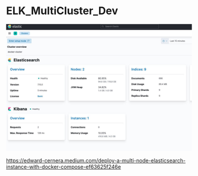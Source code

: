 # ELK_MultiCluster_Dev  

![Screenshot](screenshot.jpg)

https://edward-cernera.medium.com/deploy-a-multi-node-elasticsearch-instance-with-docker-compose-ef63625f246e